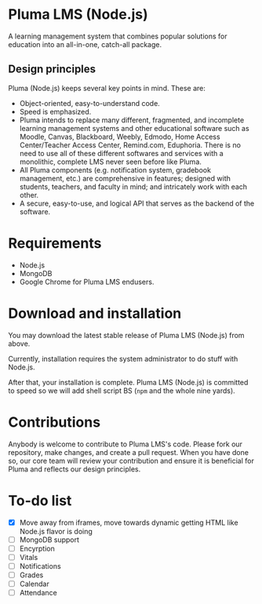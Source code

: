# Pluma LMS (Node.js)
A learning management system that combines popular solutions for education into an all-in-one, catch-all package.

## Design principles
Pluma (Node.js) keeps several key points in mind. These are:
- Object-oriented, easy-to-understand code.
- Speed is emphasized.
- Pluma intends to replace many different, fragmented, and incomplete learning management systems and other educational software such as Moodle, Canvas, Blackboard, Weebly, Edmodo, Home Access Center/Teacher Access Center, Remind.com, Eduphoria. There is no need to use all of these different softwares and services with a monolithic, complete LMS never seen before like Pluma.
- All Pluma components (e.g. notification system, gradebook management, etc.) are comprehensive in features; designed with students, teachers, and faculty in mind; and intricately work with each other.
- A secure, easy-to-use, and logical API that serves as the backend of the software.

# Requirements
- Node.js
- MongoDB
- Google Chrome for Pluma LMS endusers.

# Download and installation
You may download the latest stable release of Pluma LMS (Node.js) from above.

Currently, installation requires the system administrator to do stuff with Node.js.

After that, your installation is complete. Pluma LMS (Node.js) is committed to speed so we will add shell script BS (```npm``` and the whole nine yards).

# Contributions
Anybody is welcome to contribute to Pluma LMS's code. Please fork our repository, make changes, and create a pull request. When you have done so, our core team will review your contribution and ensure it is beneficial for Pluma and reflects our design principles.

# To-do list
- [x] Move away from iframes, move towards dynamic getting HTML like Node.js flavor is doing
- [ ] MongoDB support
- [ ] Encyrption
- [ ] Vitals
- [ ] Notifications
- [ ] Grades
- [ ] Calendar
- [ ] Attendance
